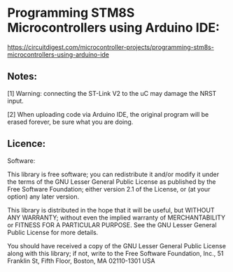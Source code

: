 # Programming STM8S Microcontrollers using Arduino IDE:

https://circuitdigest.com/microcontroller-projects/programming-stm8s-microcontrollers-using-arduino-ide


## Notes:

[1] Warning: connecting the ST-Link V2 to the uC may damage the NRST input.

[2] When uploading code via Arduino IDE, the original program will be erased forever, be sure what you are doing.

## Licence:

Software:

This library is free software; you can redistribute it and/or modify it under the terms of the GNU Lesser General Public License as published by the Free Software Foundation; either version 2.1 of the License, or (at your option) any later version.

This library is distributed in the hope that it will be useful, but WITHOUT ANY WARRANTY; without even the implied warranty of MERCHANTABILITY or FITNESS FOR A PARTICULAR PURPOSE. See the GNU Lesser General Public License for more details.

You should have received a copy of the GNU Lesser General Public License along with this library; if not, write to the Free Software Foundation, Inc., 51 Franklin St, Fifth Floor, Boston, MA 02110-1301 USA
